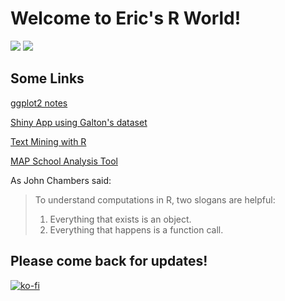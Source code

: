 # Welcome to Eric's R World!

![](http://d3gnp09177mxuh.cloudfront.net/tech-page-images/r.png) ![](https://www.rstudio.com/wp-content/uploads/2015/10/r-packages.png)

## Some Links

[ggplot2 notes](https://privefl.github.io/R-presentation/ggplot2.html#1)

[Shiny App using Galton's dataset](https://eleakin.shinyapps.io/DDP3/)

[Text Mining with R](http://tidytextmining.com/)

[MAP School Analysis Tool](https://grahampicard.shinyapps.io/shinydashboard-map/)

As John Chambers said:
>To understand computations in R, two slogans are helpful:  
>1. Everything that exists is an object. 
>2. Everything that happens is a function call.

## Please come back for updates!

[![ko-fi](https://www.ko-fi.com/img/donate_sm.png)](https://ko-fi.com/T6T6I7Y4)
